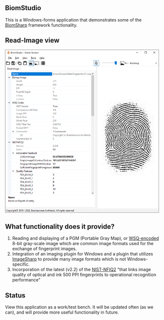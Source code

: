## BiomStudio

This is a Windows-forms application that demonstrates some of the <a href="../../../../BiomSharp#readme" target="_blank">BiomSharp</a> framework functionality.

## Read-Image view

![Image](../Sample%20Data/BiomStudio_screenshot_01.png)

## What functionality does it provide?

1. Reading and displaying of a PGM (Portable Gray Map), or <a href="../../Source/BiomSharp/BiomSharp/Imaging/Wsq#readme" target="_blank">WSQ-encoded</a> 8-bit gray-scale image which are common image formats used for the exchange of fingerprint images.
1. Integration of an imaging plugin for Windows and a plugin that utilizes <a href="https://github.com/SixLabors/ImageSharp" target="_blank">ImageSharp</a> to provide many image formats which is not Windows-specific.
1. Incorporation of the latest (v2.2) of the <a href="https://www.nist.gov/services-resources/software/nfiq-2" target="_blank">NIST-NFIQ2</a> "that links image quality of optical and ink 500 PPI fingerprints to operational recognition performance"

## Status

View this application as a work/test bench. It will be updated often (as we can), and will provide more useful functionality in future.
